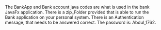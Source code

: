 The BankApp and Bank account java codes are what is used in the bank JavaFx application. There is a zip_Folder provided that is able to run the Bank application on your personal system. There is an Authentication message, that needs to be answered correct. The password is: Abdul_1762. 

